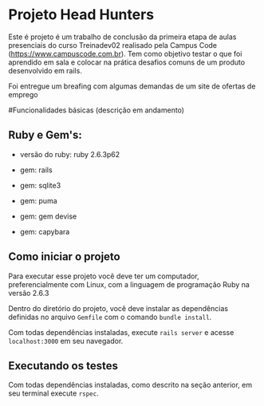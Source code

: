 # Projeto Head Hunters

Este é projeto é um trabalho de conclusão da primeira etapa de aulas presenciais do curso Treinadev02 realisado pela Campus Code (https://www.campuscode.com.br).
Tem como objetivo testar o que foi aprendido em sala e colocar na prática desafios comuns de um produto desenvolvido em rails.

Foi entregue um breafing com algumas demandas de um site de ofertas de emprego

#Funcionalidades básicas
(descrição em andamento)

## Ruby e Gem's:

* versão do ruby: ruby 2.6.3p62

* gem: rails

* gem: sqlite3

* gem: puma

* gem: gem devise

* gem: capybara

## Como iniciar o projeto

Para executar esse projeto você deve ter um computador, preferencialmente com
Linux, com a linguagem de programação Ruby na versão 2.6.3

Dentro do diretório do projeto, você deve instalar as dependências definidas no
arquivo `Gemfile` com o comando `bundle install`.

Com todas dependências instaladas, execute `rails server` e acesse
`localhost:3000` em seu navegador.

## Executando os testes

Com todas dependências instaladas, como descrito na seção anterior, em seu
terminal execute `rspec`.
